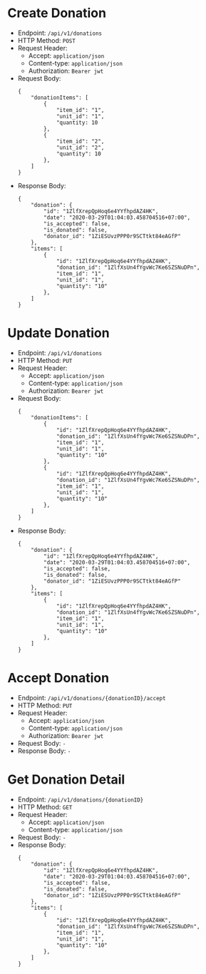 # Create Donation

* Endpoint: `/api/v1/donations`
* HTTP Method: `POST`
* Request Header:
    * Accept: `application/json`
    * Content-type: `application/json`
    * Authorization: `Bearer jwt`
* Request Body:
    ```
    {
        "donationItems": [
            {
                "item_id": "1",
                "unit_id": "1",
                "quantity: 10
            },
            {
                "item_id": "2",
                "unit_id": "2",
                "quantity": 10
            },
        ]
    }
    ```
* Response Body:
    ```
    {
        "donation": {
            "id": "1ZlfXrepQpHoq6e4YYfhpdAZ4HK",
            "date": "2020-03-29T01:04:03.458704516+07:00",
            "is_accepted": false,
            "is_donated": false,
            "donator_id": "1ZiESUvzPPP0r9SCTtkt84eAGfP"
        },
        "items": [
            {
                "id": "1ZlfXrepQpHoq6e4YYfhpdAZ4HK",
                "donation_id": "1ZlfXsUn4fYgvWc7Ke6SZSNuDPn",
                "item_id": "1",
                "unit_id": "1",
                "quantity": "10"
            },
        ]
    }
    ```

# Update Donation

* Endpoint: `/api/v1/donations`
* HTTP Method: `PUT`
* Request Header:
    * Accept: `application/json`
    * Content-type: `application/json`
    * Authorization: `Bearer jwt`
* Request Body:
    ```
    {
        "donationItems": [
            {
                "id": "1ZlfXrepQpHoq6e4YYfhpdAZ4HK",
                "donation_id": "1ZlfXsUn4fYgvWc7Ke6SZSNuDPn",
                "item_id": "1",
                "unit_id": "1",
                "quantity": "10"
            },
            {
                "id": "1ZlfXrepQpHoq6e4YYfhpdAZ4HK",
                "donation_id": "1ZlfXsUn4fYgvWc7Ke6SZSNuDPn",
                "item_id": "1",
                "unit_id": "1",
                "quantity": "10"
            },
        ]
    }
    ```
* Response Body:
    ```
    {
        "donation": {
            "id": "1ZlfXrepQpHoq6e4YYfhpdAZ4HK",
            "date": "2020-03-29T01:04:03.458704516+07:00",
            "is_accepted": false,
            "is_donated": false,
            "donator_id": "1ZiESUvzPPP0r9SCTtkt84eAGfP"
        },
        "items": [
            {
                "id": "1ZlfXrepQpHoq6e4YYfhpdAZ4HK",
                "donation_id": "1ZlfXsUn4fYgvWc7Ke6SZSNuDPn",
                "item_id": "1",
                "unit_id": "1",
                "quantity": "10"
            },
        ]
    }
    ```

# Accept Donation

* Endpoint: `/api/v1/donations/{donationID}/accept`
* HTTP Method: `PUT`
* Request Header:
    * Accept: `application/json`
    * Content-type: `application/json`
    * Authorization: `Bearer jwt`
* Request Body: `-`
* Response Body: `-`

# Get Donation Detail

* Endpoint: `/api/v1/donations/{donationID}`
* HTTP Method: `GET`
* Request Header:
    * Accept: `application/json`
    * Content-type: `application/json`
* Request Body: `-`
* Response Body:
    ```
    {
        "donation": {
            "id": "1ZlfXrepQpHoq6e4YYfhpdAZ4HK",
            "date": "2020-03-29T01:04:03.458704516+07:00",
            "is_accepted": false,
            "is_donated": false,
            "donator_id": "1ZiESUvzPPP0r9SCTtkt84eAGfP"
        },
        "items": [
            {
                "id": "1ZlfXrepQpHoq6e4YYfhpdAZ4HK",
                "donation_id": "1ZlfXsUn4fYgvWc7Ke6SZSNuDPn",
                "item_id": "1",
                "unit_id": "1",
                "quantity": "10"
            },
        ]
    }
    ```